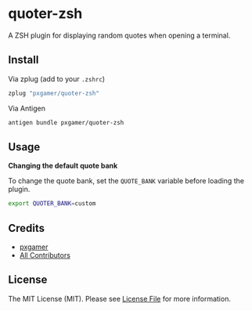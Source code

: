 # quoter-zsh

A ZSH plugin for displaying random quotes when opening a terminal.

## Install

Via zplug (add to your `.zshrc`)

```bash
zplug "pxgamer/quoter-zsh"
```

Via Antigen

```bash
antigen bundle pxgamer/quoter-zsh
```

## Usage

**Changing the default quote bank**

To change the quote bank, set the `QUOTE_BANK` variable before loading the plugin.

```bash
export QUOTER_BANK=custom
```

## Credits

- [pxgamer][link-author]
- [All Contributors][link-contributors]

## License

The MIT License (MIT). Please see [License File](LICENSE.md) for more information.

[link-author]: https://github.com/pxgamer
[link-contributors]: ../../contributors
